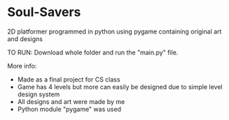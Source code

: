 # Soul-Savers
2D platformer programmed in python using pygame containing original art and designs



TO RUN:
  Download whole folder and run the "main.py" file.
  
More info:
  
  - Made as a final project for CS class
  - Game has 4 levels but more can easily be designed due to simple level design system
  - All designs and art were made by me
  - Python module "pygame" was used
